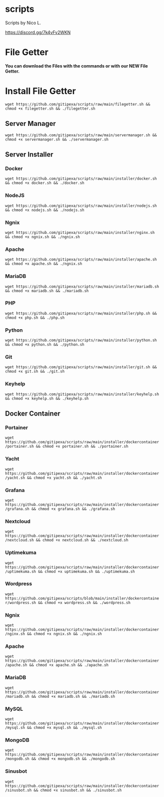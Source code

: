 # scripts
Scripts by Nico L.


https://discord.gg/7k4vFv2WKN

# File Getter
**You can download the Files with the commands or with our NEW File Getter.**


# Install File Getter
`wget https://github.com/gitipexa/scripts/raw/main/filegetter.sh && chmod +x filegetter.sh && ./filegetter.sh`


## Server Manager
`wget https://github.com/gitipexa/scripts/raw/main/servermanager.sh && chmod +x servermanager.sh && ./servermanager.sh`

## Server Installer

### Docker
`wget https://github.com/gitipexa/scripts/raw/main/installer/docker.sh && chmod +x docker.sh && ./docker.sh`

### NodeJS
`wget https://github.com/gitipexa/scripts/raw/main/installer/nodejs.sh && chmod +x nodejs.sh && ./nodejs.sh`

### Ngnix
`wget https://github.com/gitipexa/scripts/raw/main/installer/nginx.sh && chmod +x ngnix.sh && ./ngnix.sh`

### Apache
`wget https://github.com/gitipexa/scripts/raw/main/installer/apache.sh && chmod +x apache.sh && ./ngnix.sh`

### MariaDB
`wget https://github.com/gitipexa/scripts/raw/main/installer/mariadb.sh && chmod +x mariadb.sh && ./mariadb.sh`

### PHP
`wget https://github.com/gitipexa/scripts/raw/main/installer/php.sh && chmod +x php.sh && ./php.sh`

### Python
`wget https://github.com/gitipexa/scripts/raw/main/installer/python.sh && chmod +x python.sh && ./python.sh`

### Git
`wget https://github.com/gitipexa/scripts/raw/main/installer/git.sh && chmod +x git.sh && ./git.sh`

### Keyhelp
`wget https://github.com/gitipexa/scripts/raw/main/installer/keyhelp.sh && chmod +x keyhelp.sh && ./keyhelp.sh`

## Docker Container

### Portainer
`wget https://github.com/gitipexa/scripts/raw/main/installer/dockercontainer/portainer.sh && chmod +x portainer.sh && ./portainer.sh`

### Yacht
`wget https://github.com/gitipexa/scripts/raw/main/installer/dockercontainer/yacht.sh && chmod +x yacht.sh && ./yacht.sh`

### Grafana
`wget https://github.com/gitipexa/scripts/raw/main/installer/dockercontainer/grafana.sh && chmod +x grafana.sh && ./grafana.sh`

### Nextcloud
`wget https://github.com/gitipexa/scripts/raw/main/installer/dockercontainer/nextcloud.sh && chmod +x nextcloud.sh && ./nextcloud.sh`

### Uptimekuma
`wget https://github.com/gitipexa/scripts/raw/main/installer/dockercontainer/uptimekuma.sh && chmod +x uptimekuma.sh && ./uptimekuma.sh`

### Wordpress
`wget https://github.com/gitipexa/scripts/blob/main/installer/dockercontainer/wordpress.sh && chmod +x wordpress.sh && ./wordpress.sh`

### Ngnix
`wget https://github.com/gitipexa/scripts/raw/main/installer/dockercontainer/nginx.sh && chmod +x ngnix.sh && ./ngnix.sh`

### Apache
`wget https://github.com/gitipexa/scripts/raw/main/installer/dockercontainer/apache.sh && chmod +x apache.sh && ./apache.sh`

### MariaDB
`wget https://github.com/gitipexa/scripts/raw/main/installer/dockercontainer/mariadb.sh && chmod +x mariadb.sh && ./mariadb.sh`

### MySQL
`wget https://github.com/gitipexa/scripts/raw/main/installer/dockercontainer/mysql.sh && chmod +x mysql.sh && ./mysql.sh`

### MongoDB
`wget https://github.com/gitipexa/scripts/raw/main/installer/dockercontainer/mongodb.sh && chmod +x mongodb.sh && ./mongodb.sh`

### Sinusbot
`wget https://github.com/gitipexa/scripts/raw/main/installer/dockercontainer/sinusbot.sh && chmod +x sinusbot.sh && ./sinusbot.sh`


